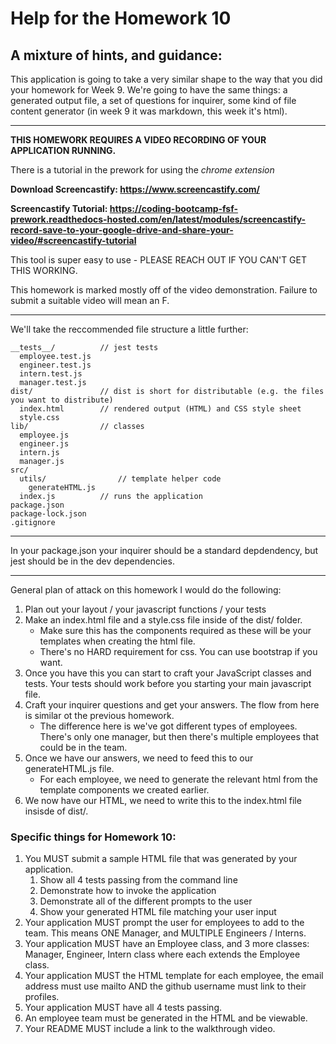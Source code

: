 # Help for the Homework 10

## A mixture of hints, and guidance:

This application is going to take a very similar shape to the way that you did your homework for Week 9. We're going to have the same things: a generated output file, a set of questions for inquirer, some kind of file content generator (in week 9 it was markdown, this week it's html).

---

**THIS HOMEWORK REQUIRES A VIDEO RECORDING OF YOUR APPLICATION RUNNING.**

There is a tutorial in the prework for using the _chrome extension_

**Download Screencastify: https://www.screencastify.com/**

**Screencastify Tutorial: https://coding-bootcamp-fsf-prework.readthedocs-hosted.com/en/latest/modules/screencastify-record-save-to-your-google-drive-and-share-your-video/#screencastify-tutorial**

This tool is super easy to use - PLEASE REACH OUT IF YOU CAN'T GET THIS WORKING.

This homework is marked mostly off of the video demonstration. Failure to submit a suitable video will mean an F.

---

We'll take the reccommended file structure a little further:

```
__tests__/			// jest tests
  employee.test.js
  engineer.test.js
  intern.test.js
  manager.test.js
dist/				// dist is short for distributable (e.g. the files you want to distribute)
  index.html   		// rendered output (HTML) and CSS style sheet
  style.css
lib/				// classes
  employee.js
  engineer.js
  intern.js
  manager.js
src/
  utils/				// template helper code
    generateHTML.js
  index.js			// runs the application
package.json
package-lock.json
.gitignore

```

---

In your package.json your inquirer should be a standard depdendency, but jest should be in the dev dependencies.

---

General plan of attack on this homework I would do the following:

1. Plan out your layout / your javascript functions / your tests
2. Make an index.html file and a style.css file inside of the dist/ folder.
   - Make sure this has the components required as these will be your templates when creating the html file.
   - There's no HARD requirement for css. You can use bootstrap if you want.
3. Once you have this you can start to craft your JavaScript classes and tests. Your tests should work before you starting your main javascript file.
4. Craft your inquirer questions and get your answers. The flow from here is similar ot the previous homework.
   - The difference here is we've got different types of employees. There's only one manager, but then there's multiple employees that could be in the team.
5. Once we have our answers, we need to feed this to our generateHTML.js file.
   - For each employee, we need to generate the relevant html from the template components we created earlier.
6. We now have our HTML, we need to write this to the index.html file insisde of dist/.

### Specific things for Homework 10:

1. You MUST submit a sample HTML file that was generated by your application.
   1. Show all 4 tests passing from the command line
   2. Demonstrate how to invoke the application
   3. Demonstrate all of the different prompts to the user
   4. Show your generated HTML file matching your user input
2. Your application MUST prompt the user for employees to add to the team. This means ONE Manager, and MULTIPLE Engineers / Interns.
3. Your application MUST have an Employee class, and 3 more classes: Manager, Engineer, Intern class where each extends the Employee class.
4. Your application MUST the HTML template for each employee, the email address must use mailto AND the github username must link to their profiles.
5. Your application MUST have all 4 tests passing.
6. An employee team must be generated in the HTML and be viewable.
7. Your README MUST include a link to the walkthrough video.
